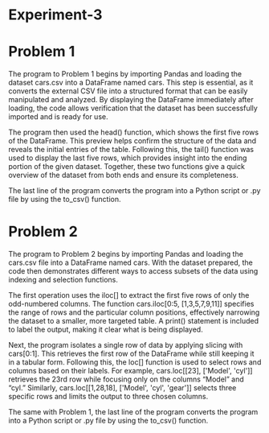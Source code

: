 # Experiment-3

# Problem 1

The program to Problem 1 begins by importing Pandas and loading the dataset cars.csv into a DataFrame named cars. This step is essential, as it converts the external CSV file into a structured format that can be easily manipulated and analyzed. By displaying the DataFrame immediately after loading, the code allows verification that the dataset has been successfully imported and is ready for use.

The program then used the head() function, which shows the first five rows of the DataFrame. This preview helps confirm the structure of the data and reveals the initial entries of the table. Following this, the tail() function was used to display the last five rows, which provides insight into the ending portion of the given dataset. Together, these two functions give a quick overview of the dataset from both ends and ensure its completeness.

The last line of the program converts the program into a Python script or .py file by using the to_csv() function. 


# Problem 2

The program to Problem 2 begins by importing Pandas and loading the cars.csv file into a DataFrame named cars. With the dataset prepared, the code then demonstrates different ways to access subsets of the data using indexing and selection functions.

The first operation uses the iloc[] to extract the first five rows of only the odd-numbered columns. The function cars.iloc[0:5, [1,3,5,7,9,11]] specifies the range of rows and the particular column positions, effectively narrowing the dataset to a smaller, more targeted table. A print() statement is included to label the output, making it clear what is being displayed.

Next, the program isolates a single row of data by applying slicing with cars[0:1]. This retrieves the first row of the DataFrame while still keeping it in a tabular form. Following this, the loc[] function is used to select rows and columns based on their labels. For example, cars.loc[[23], ['Model', 'cyl']] retrieves the 23rd row while focusing only on the columns “Model” and “cyl.” Similarly, cars.loc[[1,28,18], ['Model', 'cyl', 'gear']] selects three specific rows and limits the output to three chosen columns. 

The same with Problem 1, the last line of the program converts the program into a Python script or .py file by using the to_csv() function. 
